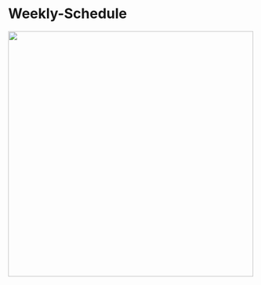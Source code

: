 # Weekly-Schedule

<img src="[relative/path/in/repository/to/image.svg](https://github.com/ThanaphoomAmnajsathit/Weekly-Schedule/issues/1#issue-2588004081)" width="500"/>

